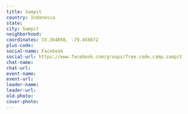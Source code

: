 ```yaml
---
title: Sampit
country: Indonesia
state: 
city: Sampit
neighborhood: 
coordinates: 33.364056, -79.458672
plus-code:
social-name: Facebook
social-url: https://www.facebook.com/groups/free.code.camp.sampit
chat-name:
chat-url:
event-name:
event-url:
leader-name:
leader-url:
old-photo: 
cover-photo:
---
```

